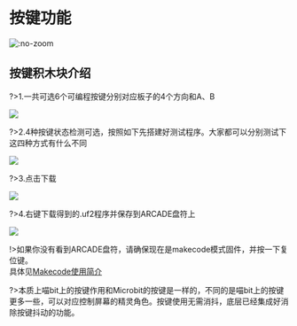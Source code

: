 # 按键功能

![](https://s2.ax1x.com/2019/01/28/kM8KfK.png ':no-zoom')

## 按键积木块介绍

?>1.一共可选6个可编程按键分别对应板子的4个方向和A、B

![](https://s2.ax1x.com/2019/01/28/kMlj1g.png)

?>2.4种按键状态检测可选，按照如下先搭建好测试程序。大家都可以分别测试下这四种方式有什么不同 
  
![](https://s2.ax1x.com/2019/01/28/kM1Tv4.png)

?>3.点击下载  
  
![](https://s2.ax1x.com/2019/01/28/kM1j56.png)  
  
?>4.右键下载得到的.uf2程序并保存到ARCADE盘符上 
  
![](https://s2.ax1x.com/2019/01/28/kM33aq.png)

!>如果你没有看到ARCADE盘符，请确保现在是makecode模式固件，并按一下复位键。  
具体见[Makecode使用简介](makecode/02喵bit版Makecode简介)


?>本质上喵bit上的按键作用和Microbit的按键是一样的，不同的是喵bit上的按键更多一些，可以对应控制屏幕的精灵角色。按键使用无需消抖，底层已经集成好消除按键抖动的功能。